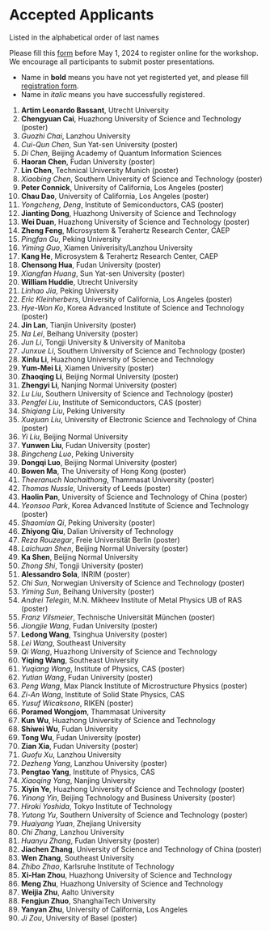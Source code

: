 # Accepted Applicants 

Listed in the alphabetical order of last names

Please fill this [form](https://forms.office.com/r/ViypDDve5B) before May 1, 2024 to register online for the workshop. We encourage all participants to submit poster presentations.

- Name in **bold** means you have not yet registerted yet, and please fill [registration form](https://forms.office.com/r/ViypDDve5B).
- Name in _italic_ means you have successfully registered. 

1. **Artim Leonardo Bassant**, Utrecht University
1. **Chengyuan Cai**, Huazhong University of Science and Technology (poster)
1. _Guozhi Chai_, Lanzhou University
1. _Cui-Qun Chen_, Sun Yat-sen University (poster)
1. _Di Chen_, Beijing Academy of Quantum Information Sciences
1. **Haoran Chen**, Fudan University (poster)
1. **Lin Chen**, Technical University Munich (poster)
1. _Xiaobing Chen_, Southern University of Science and Technology (poster)
1. **Peter Connick**, University of California, Los Angeles (poster)
1. **Chau Dao**, University of California, Los Angeles (poster)
1. _Yongcheng, Deng_,	Institute of Semiconductors, CAS (poster)
1. **Jianting Dong**, Huazhong University of Science and Technology
1. **Wei Duan**, Huazhong University of Science and Technology (poster)
1. **Zheng Feng**, Microsystem & Terahertz Research Center, CAEP
1. _Pingfan Gu_, Peking University
1. _Yiming Guo_, Xiamen Univerisity/Lanzhou University
1. **Kang He**, Microsystem & Terahertz Research Center, CAEP
1. **Chensong Hua**, Fudan University (poster)
1. _Xiangfan Huang_, Sun Yat-sen University (poster)
1. **William Huddie**, Utrecht University
1. _Linhao Jia_, Peking University
1. _Eric Kleinherbers_, University of California, Los Angeles (poster)
1. _Hye-Won Ko_, Korea Advanced Institute of Science and Technology (poster)
1. **Jin Lan**, Tianjin University (poster)
1. _Na Lei_, Beihang University (poster)
1. _Jun Li_, Tongji University & University of Manitoba
1. _Junxue Li_, Southern University of Science and Technology (poster)
1. **Xinlu Li**, Huazhong University of Science and Technology
1. **Yum-Mei Li**, Xiamen University (poster)
1. **Zhaoqing Li**, Beijing Normal University (poster)
1. **Zhengyi Li**, Nanjing Normal University (poster)
1. _Lu Liu_, Southern University of Science and Technology (poster)
1. _Pengfei Liu_,	Institute of Semiconductors, CAS (poster)
1. _Shiqiang Liu_, Peking University
1. _Xuejuan Liu_,	University of Electronic Science and Technology of China (poster)
1. _Yi Liu_, Beijing Normal University
1. **Yunwen Liu**, Fudan University (poster)
1. _Bingcheng Luo_, Peking University
1. **Dongqi Luo**, Beijing Normal University (poster)
1. **Bowen Ma**, The University of Hong Kong (poster)
1. _Theeranuch Nachaithong_, Thammasat University (poster)
1. _Thomas Nussle_, University of Leeds (poster)
1. **Haolin Pan**, University of Science and Technology of China (poster)
1. _Yeonsoo Park_, Korea Advanced Institute of Science and Technology (poster)
1. _Shaomian Qi_, Peking University (poster)
1. **Zhiyong Qiu**, Dalian University of Technology
1. _Reza Rouzegar_, Freie Universität Berlin (poster)
1. _Laichuan Shen_, Beijing Normal University (poster)
1. **Ka Shen**, Beijing Normal University
1. _Zhong Shi_, Tongji University (poster)
1. **Alessandro Sola**, INRIM (poster)
1. _Chi Sun_, Norwegian University of Science and Technology (poster)
1. _Yiming Sun_, Beihang University (poster)
1. _Andrei Telegin_, M.N. Mikheev Institute of Metal Physics UB of RAS (poster)
1. _Franz Vilsmeier_,	Technische Universität München (poster)
1. _Jiongjie Wang_, Fudan University (poster)
1. **Ledong Wang**, Tsinghua University (poster)
1. _Lei Wang_, Southeast University
1. _Qi Wang_, Huazhong University of Science and Technology 
1. **Yiqing Wang**, Southeast University
1. _Yuqiang Wang_, Institute of Physics, CAS (poster)
1. _Yutian Wang_, Fudan University (poster)
1. _Peng Wang_, Max Planck Institute of Microstructure Physics (poster)
1. _Zi-An Wang_, Institute of Solid State Physics, CAS
1. _Yusuf Wicaksono_, RIKEN (poster)
1. **Poramed Wongjom**,	Thammasat University
1. **Kun Wu**, Huazhong University of Science and Technology
1. **Shiwei Wu**, Fudan University
1. **Tong Wu**, Fudan University (poster)
1. **Zian Xia**, Fudan University (poster)
1. _Guofu Xu_, Lanzhou University
1. _Dezheng Yang_, Lanzhou University (poster)
1. **Pengtao Yang**, Institute of Physics, CAS
1. _Xiaoqing Yang_, Nanjing University
1. **Xiyin Ye**, Huazhong University of Science and Technology (poster)
1. _Yinong Yin_, Beijing Technology and Business University (poster)
1. _Hiroki Yoshida_, Tokyo Institute of Technology
1. _Yutong Yu_, Southern University of Science and Technology (poster)
1. _Huaiyang Yuan_, Zhejiang University
1. _Chi Zhang_, Lanzhou University
1. _Huanyu Zhang_, Fudan University (poster)
1. **Jiachen Zhang**, University of Science and Technology of China (poster)
1. **Wen Zhang**, Southeast University
1. _Zhibo Zhao_, Karlsruhe Institute of Technology 
1. **Xi-Han Zhou**,	Huazhong University of Science and Technology
1. **Meng Zhu**, Huazhong University of Science and Technology
1. **Weijia Zhu**, Aalto University
1. **Fengjun Zhuo**, ShanghaiTech University
1. **Yanyan Zhu**, University of California, Los Angeles
1. _Ji Zou_, University of Basel (poster)